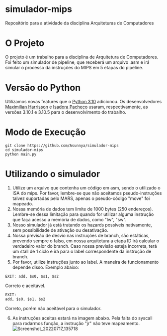 # simulador-mips
Repositório para a atividade da disciplina Arquiteturas de Computadores

# O Projeto
O projeto é um trabalho para a disciplina de Arquitetura de Computadores. Foi feito um simulador de pipeline, que receberá um arquivo .asm e irá simular o processo da instruções do MIPS em 5 etapas do pipeline.

# Versão do Python
Utilizamos novas features que o [Python 3.10](https://www.python.org/ftp/python/3.10.5/Python-3.10.5.tar.xz) adicionou. Os desenvolvedores [Maximilian Harrisson](https://github.com/Pruzny) e [Isadora Pacheco](https://github.com/Asunnya) usaram, respectivamente, as versões 3.10.1 e 3.10.5 para o desenvolvimento do trabalho.

# Modo de Execução

```
git clone https://github.com/Asunnya/simulador-mips
cd simulador-mips
python main.py
```

# Utilizando o simulador

1. Utilize um arquivo que contenha um código em asm, sendo o utilizado o ISA do mips. Por favor, lembre-se que não aceitamos pseudo-instruções talvez suportadas pelo MARS, apenas o pseudo-código "move" foi mapeado. 
2. Nossa memória de dados tem limite de 1000 bytes (250 endereços). Lembre-se dessa limitação para quando for utilizar alguma instrução que faça acesso a memória de dados, como "lw",  "sw". 
3. Nosso simulador já está tratando os hazards possíveis nativamente, sem possibilidade de ativação ou desativação.
4. Nossa previsão de desvio nas instruções de branch, são estáticas, prevendo sempre o falso, em nossa arquitetura a etapa ID irá calcular o verdadeiro valor do branch. Caso nossa previsão esteja incorreta, terá um stall de 1 ciclo e irá para o label correspondente da instrução de branch.
5. Por favor, utilize instruções junto ao label. A maneira de funcionamento depende disso. Exemplo abaixo:
```
EXIT: add, $s0, $s1, $s2
```
Correto e aceitável.
```
EXIT:
add, $s0, $s1, $s2
```
Correto, porém não aceitável para o simulador.

6. As instruções aceitas estará na imagem abaixo. Pela falta do syscall para rodarmos função, a instrução "jr" não teve mapeamento. 
![Screenshot_20220717_135718](https://user-images.githubusercontent.com/56206429/179416755-e52c5a1f-9f50-4f2a-b459-fe463b72c2f8.png)
